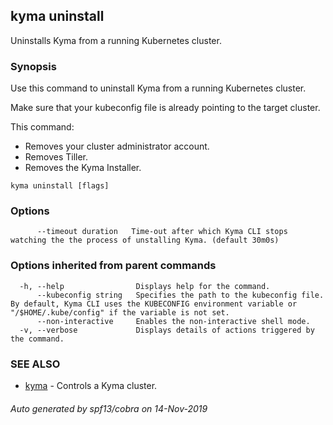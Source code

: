 ## kyma uninstall

Uninstalls Kyma from a running Kubernetes cluster.

### Synopsis

Use this command to uninstall Kyma from a running Kubernetes cluster.

Make sure that your kubeconfig file is already pointing to the target cluster.<br>

This command:
- Removes your cluster administrator account.
- Removes Tiller.
- Removes the Kyma Installer.




```
kyma uninstall [flags]
```

### Options

```
      --timeout duration   Time-out after which Kyma CLI stops watching the the process of unstalling Kyma. (default 30m0s)
```

### Options inherited from parent commands

```
  -h, --help                Displays help for the command.
      --kubeconfig string   Specifies the path to the kubeconfig file. By default, Kyma CLI uses the KUBECONFIG environment variable or "/$HOME/.kube/config" if the variable is not set.
      --non-interactive     Enables the non-interactive shell mode.
  -v, --verbose             Displays details of actions triggered by the command.
```

### SEE ALSO

* [kyma](kyma.md)	 - Controls a Kyma cluster.

###### Auto generated by spf13/cobra on 14-Nov-2019
